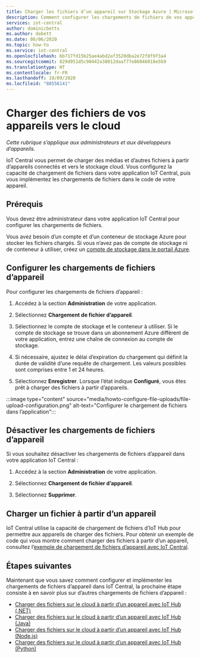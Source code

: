 ```yaml
---
title: Charger les fichiers d’un appareil sur Stockage Azure | Microsoft Docs
description: Comment configurer les chargements de fichiers de vos appareils vers le cloud. Une fois que vous avez configuré les chargements de fichiers, implémentez-les sur vos appareils.
services: iot-central
author: dominicbetts
ms.author: dobett
ms.date: 08/06/2020
ms.topic: how-to
ms.service: iot-central
ms.openlocfilehash: 6b717fd15b25ae4abd2af3520dba2e72f8f9f3a4
ms.sourcegitcommit: 829d951d5c90442a38012daaf77e86046018e5b9
ms.translationtype: HT
ms.contentlocale: fr-FR
ms.lasthandoff: 10/09/2020
ms.locfileid: "88556141"
---
```

# <a name="upload-files-from-your-devices-to-the-cloud"></a>Charger des fichiers de vos appareils vers le cloud

*Cette rubrique s’applique aux administrateurs et aux développeurs d’appareils.*

IoT Central vous permet de charger des médias et d’autres fichiers à partir d’appareils connectés et vers le stockage cloud. Vous configurez la capacité de chargement de fichiers dans votre application IoT Central, puis vous implémentez les chargements de fichiers dans le code de votre appareil.

## <a name="prerequisites"></a>Prérequis

Vous devez être administrateur dans votre application IoT Central pour configurer les chargements de fichiers.

Vous avez besoin d’un compte et d’un conteneur de stockage Azure pour stocker les fichiers chargés. Si vous n’avez pas de compte de stockage ni de conteneur à utiliser, créez un [compte de stockage dans le portail Azure](https://ms.portal.azure.com/#create/Microsoft.StorageAccount-ARM).

## <a name="configure-device-file-uploads"></a>Configurer les chargements de fichiers d’appareil

Pour configurer les chargements de fichiers d’appareil :

1. Accédez à la section **Administration** de votre application.

1. Sélectionnez **Chargement de fichier d’appareil**.

1. Sélectionnez le compte de stockage et le conteneur à utiliser. Si le compte de stockage se trouve dans un abonnement Azure différent de votre application, entrez une chaîne de connexion au compte de stockage.

1. Si nécessaire, ajustez le délai d’expiration du chargement qui définit la durée de validité d’une requête de chargement. Les valeurs possibles sont comprises entre 1 et 24 heures.

1. Sélectionnez **Enregistrer**. Lorsque l’état indique **Configuré**, vous êtes prêt à charger des fichiers à partir d’appareils.

:::image type="content" source="media/howto-configure-file-uploads/file-upload-configuration.png" alt-text="Configurer le chargement de fichiers dans l’application":::

## <a name="disable-device-file-uploads"></a>Désactiver les chargements de fichiers d’appareil

Si vous souhaitez désactiver les chargements de fichiers d’appareil dans votre application IoT Central :

1. Accédez à la section **Administration** de votre application.

1. Sélectionnez **Chargement de fichier d’appareil**.

1. Sélectionnez **Supprimer**.

## <a name="upload-a-file-from-a-device"></a>Charger un fichier à partir d’un appareil

IoT Central utilise la capacité de chargement de fichiers d’IoT Hub pour permettre aux appareils de charger des fichiers. Pour obtenir un exemple de code qui vous montre comment charger des fichiers à partir d’un appareil, consultez l’[exemple de chargement de fichiers d’appareil avec IoT Central](https://docs.microsoft.com/samples/iot-for-all/iotc-file-upload-device/iotc-file-upload-device/).

## <a name="next-steps"></a>Étapes suivantes

Maintenant que vous savez comment configurer et implémenter les chargements de fichiers d’appareil dans IoT Central, la prochaine étape consiste à en savoir plus sur d’autres chargements de fichiers d’appareil :

- [Charger des fichiers sur le cloud à partir d’un appareil avec IoT Hub (.NET)](../../iot-hub/iot-hub-csharp-csharp-file-upload.md)
- [Charger des fichiers sur le cloud à partir d’un appareil avec IoT Hub (Java)](../../iot-hub/iot-hub-java-java-file-upload.md)
- [Charger des fichiers sur le cloud à partir d’un appareil avec IoT Hub (Node.js)](../../iot-hub/iot-hub-node-node-file-upload.md)
- [Charger des fichiers sur le cloud à partir d’un appareil avec IoT Hub (Python)](../../iot-hub/iot-hub-python-python-file-upload.md)
